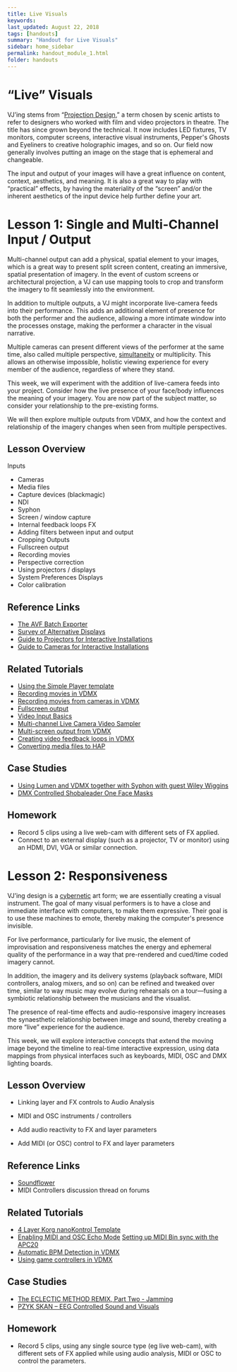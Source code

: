 ```yaml
---
title: Live Visuals
keywords: 
last_updated: August 22, 2018
tags: [handouts]
summary: "Handout for Live Visuals"
sidebar: home_sidebar
permalink: handout_module_1.html
folder: handouts
---
```


# “Live” Visuals

VJ’ing stems from “[Projection Design](https://www.svenortel.com/projection-design-as-design-discipline/),” a term chosen by scenic artists to refer to designers who worked with film and video projectors in theatre. The title has since grown beyond the technical. It now includes LED fixtures, TV monitors, computer screens, interactive visual instruments, Pepper's Ghosts and Eyeliners to creative holographic images, and so on. Our field now generally involves putting an image on the stage that is ephemeral and changeable.

The input and output of your images will have a great influence on content, context, aesthetics, and meaning. It is also a great way to play with “practical” effects, by having the materiality of the “screen” and/or the inherent aesthetics of the input device help further define your art. 

# Lesson 1: Single and Multi-Channel Input / Output

Multi-channel output can add a physical, spatial element to your images, which is a great way to present split screen content, creating an immersive, spatial presentation of imagery. In the event of custom screens or architectural projection, a VJ can use mapping tools to crop and transform the imagery to fit seamlessly into the environment.

In addition to multiple outputs, a VJ might incorporate live-camera feeds into their performance. This adds an additional element of presence for both the performer and the audience, allowing a more intimate window into the processes onstage, making the performer a character in the visual narrative. 

Multiple cameras can present different views of the performer at the same time, also called multiple perspective, [simultaneity](https://en.wikipedia.org/wiki/Simultaneity) or multiplicity. This allows an otherwise impossible, holistic viewing experience for every member of the audience, regardless of where they stand.

This week, we will experiment with the addition of live-camera feeds into your project. Consider how the live presence of your face/body influences the meaning of your imagery. You are now part of the subject matter, so consider your relationship to the pre-existing forms. 

We will then explore multiple outputs from VDMX, and how the context and relationship of the imagery changes when seen from multiple perspectives. 

## Lesson Overview

Inputs
* Cameras
* Media files
* Capture devices (blackmagic)
* NDI
* Syphon
* Screen / window capture
* Internal feedback loops
FX
* Adding filters between input and output
* Cropping
Outputs
* Fullscreen output
* Recording movies
* Perspective correction
* Using projectors / displays
* System Preferences Displays
* Color calibration

## Reference Links

* [The AVF Batch Exporter](https://docs.vidvox.net/freebies_avf_batch_exporter.html)
* [Survey of Alternative Displays](http://blairneal.com/survey-of-alternative-displays/)
* [Guide to Projectors for Interactive Installations](https://github.com/laserpilot/Guide_To_Projectors_For_Interactive_Installations/blob/master/Guide%20to%20Projectors%20for%20Interactive%20Installations.md)
* [Guide to Cameras for Interactive Installations](https://github.com/laserpilot/Guide_To_Cameras_Interactive_Installations/blob/master/Guide_To_Cameras_For_Interactive_Installations.md)

## Related Tutorials

* [Using the Simple Player template](https://vdmx.vidvox.net/tutorials/using-the-simple-player-template)
* [Recording movies in VDMX](https://vdmx.vidvox.net/tutorials/recording-movies-to-disk)
* [Recording movies from cameras in VDMX](https://vdmx.vidvox.net/tutorials/multi-channel-live-camera-video-sampler)
* [Fullscreen output](https://vdmx.vidvox.net/tutorials/outputing-in-fullscreen-mode)
* [Video Input Basics](https://vdmx.vidvox.net/tutorials/video-inputs-basics)
* [Multi-channel Live Camera Video Sampler](https://vdmx.vidvox.net/tutorials/multi-channel-live-camera-video-sampler)
* [Multi-screen output from VDMX](https://vdmx.vidvox.net/tutorials/multi-display-video-mixing-with-vdmx-on-a-retina-macbook-pro)
* [Creating video feedback loops in VDMX](https://vdmx.vidvox.net/tutorials/creating-video-feedback-loops-on-a-mac-with-vdmx)
* [Converting media files to HAP](http://hap.video/using-hap.html)

## Case Studies

* [Using Lumen and VDMX together with Syphon with guest Wiley Wiggins](https://vdmx.vidvox.net/tutorials/wiley-wiggins-lumen-and-vdmx)
* [DMX Controlled Shobaleader One Face Masks](https://vdmx.vidvox.net/blog/shobaleader-one-masks)

## Homework

* Record 5 clips using a live web-cam with different sets of FX applied.
* Connect to an external display (such as a projector, TV or monitor) using an HDMI, DVI, VGA or similar connection.

# Lesson 2: Responsiveness

VJ’ing design is a [cybernetic](https://en.wikipedia.org/wiki/Cybernetics) art form; we are essentially creating a visual instrument. The goal of many visual performers is to have a close and immediate interface with computers, to make them expressive. Their goal is to use these machines to emote, thereby making the computer's presence invisible. 

For live performance, particularly for live music, the element of improvisation and responsiveness matches the energy and ephemeral quality of the performance in a way that pre-rendered and cued/time coded imagery cannot. 

In addition, the imagery and its delivery systems (playback software, MIDI controllers, analog mixers, and so on) can be refined and tweaked over time, similar to way music may evolve during rehearsals on a tour—fusing a symbiotic relationship between the musicians and the visualist.

The presence of real-time effects and audio-responsive imagery increases the synaesthetic relationship between image and sound, thereby creating a more “live” experience for the audience.

This week, we will explore interactive concepts that extend the moving image beyond the timeline to real-time interactive expression, using data mappings from physical interfaces such as keyboards, MIDI, OSC and DMX lighting boards.

## Lesson Overview

* Linking layer and FX controls to Audio Analysis 
* MIDI and OSC instruments / controllers

* Add audio reactivity to FX and layer parameters
* Add MIDI (or OSC) control to FX and layer parameters

## Reference Links

* [Soundflower](https://github.com/mattingalls/Soundflower/releases)
* MIDI Controllers discussion thread on forums

## Related Tutorials

* [4 Layer Korg nanoKontrol Template](https://vdmx.vidvox.net/tutorials/4-layer-korg-nanokontrol2-template)
* [Enabling MIDI and OSC Echo Mode](https://vdmx.vidvox.net/tutorials/using-echo-mode-for-easy-setup-midi-and-osc-talkback-in-vdmx)
[Setting up MIDI Bin sync with the APC20](https://vdmx.vidvox.net/tutorials/setting-up-media-bin-ui-sync-with-the-apc20-apc40)
* [Automatic BPM Detection in VDMX](https://vdmx.vidvox.net/tutorials/how-to-build-the-waveclock-example-template)
* [Using game controllers in VDMX](https://vdmx.vidvox.net/tutorials/using-video-game-controllers-with-vdmx)

## Case Studies

* [The ECLECTIC METHOD REMIX, Part Two - Jamming](https://vdmx.vidvox.net/tutorials/the-eclectic-method-remix-part-two-jamming)
* [PZYK SKAN – EEG Controlled Sound and Visuals](https://vdmx.vidvox.net/blog/pzyk-skan-eeg-controlled-visuals)

## Homework

* Record 5 clips, using any single source type (eg live web-cam), with different sets of FX applied while using audio analysis, MIDI or OSC to control the parameters.